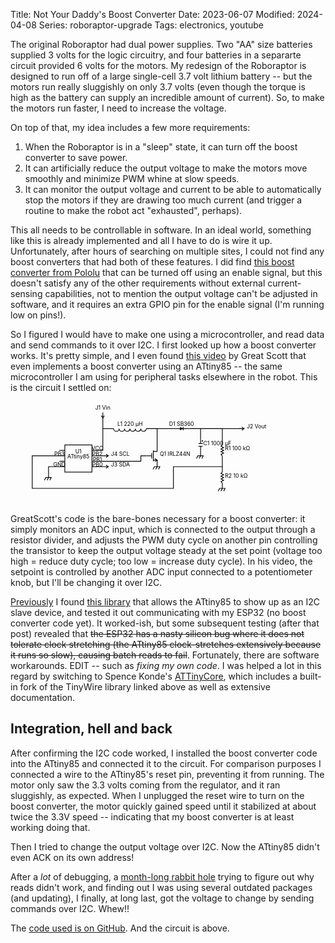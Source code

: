 Title: Not Your Daddy's Boost Converter
Date: 2023-06-07
Modified: 2024-04-08
Series: roboraptor-upgrade
Tags: electronics, youtube

The original Roboraptor had dual power supplies. Two "AA" size batteries supplied 3 volts for the logic circuitry, and four batteries in a separarte circuit provided 6 volts for the motors. My redesign of the Roboraptor is designed to run off of a large single-cell 3.7 volt lithium battery -- but the motors run really sluggishly on only 3.7 volts (even though the torque is high as the battery can supply an incredible amount of current). So, to make the motors run faster, I need to increase the voltage.

<youtube id="NnDvN9RbQGY?si=ahxCAqWVCsQAkOef">

On top of that, my idea includes a few more requirements:

1. When the Roboraptor is in a "sleep" state, it can turn off the boost converter to save power.
2. It can artificially reduce the output voltage to make the motors move smoothly and minimize PWM whine at slow speeds.
3. It can monitor the output voltage and current to be able to automatically stop the motors if they are drawing too much current (and trigger a routine to make the robot act "exhausted", perhaps).

This all needs to be controllable in software. In an ideal world, something like this is already implemented and all I have to do is wire it up. Unfortunately, after hours of searching on multiple sites, I could not find any boost converters that had both of these features. I did find [this boost converter from Pololu](https://www.pololu.com/product/2890) that can be turned off using an enable signal, but this doesn't satisfy any of the other requirements without external current-sensing capabilities, not to mention the output voltage can't be adjusted in software, and it requires an extra GPIO pin for the enable signal (I'm running low on pins!).

So I figured I would have to make one using a microcontroller, and read data and send commands to it over I2C. I first looked up how a boost converter works. It's pretty simple, and I even found [this video](https://www.youtube.com/watch?v=QnUhjnbZ0T8) by Great Scott that even implements a boost converter using an ATtiny85 -- the same microcontroller I am using for peripheral tasks elsewhere in the robot. This is the circuit I settled on:

<p><svg width="870" height="285" viewBox="-30 -30 870 285" xmlns="http://www.w3.org/2000/svg" class="schemascii"><g class="wire"><polyline points="210,105 225,105 225,15" fill="transparent" stroke-width="2" stroke="black"></polyline><polyline points="255,45 225,45" fill="transparent" stroke-width="2" stroke="black"></polyline></g><g class="wire"><polyline points="375,105 375,45 345,45" fill="transparent" stroke-width="2" stroke="black"></polyline><polyline points="420,45 375,45" fill="transparent" stroke-width="2" stroke="black"></polyline></g><g class="wire"><polyline points="555,90 555,45 465,45" fill="transparent" stroke-width="2" stroke="black"></polyline><polyline points="600,45 555,45" fill="transparent" stroke-width="2" stroke="black"></polyline><polyline points="495,75 495,45" fill="transparent" stroke-width="2" stroke="black"></polyline></g><g class="wire"><polyline points="555,120 555,150 420,150 420,210 30,210 30,120 105,120" fill="transparent" stroke-width="2" stroke="black"></polyline><polyline points="555,165 555,150" fill="transparent" stroke-width="2" stroke="black"></polyline></g><g class="wire"><polyline points="225,120 210,120" fill="transparent" stroke-width="2" stroke="black"></polyline></g><g class="wire"><polyline points="210,135 330,135 330,120 345,120" fill="transparent" stroke-width="2" stroke="black"></polyline></g><g class="wire"><polyline points="75,165 75,150 105,150" fill="transparent" stroke-width="2" stroke="black"></polyline></g><g class="wire"><polyline points="225,150 210,150" fill="transparent" stroke-width="2" stroke="black"></polyline></g><g class="component U"><rect x="120" y="90" width="75" height="75" stroke-width="2" stroke="black" fill="transparent"></rect><polyline points="210,105 195,105" fill="transparent" stroke-width="2" stroke="black"></polyline><polyline points="210,120 195,120" fill="transparent" stroke-width="2" stroke="black"></polyline><polyline points="210,135 195,135" fill="transparent" stroke-width="2" stroke="black"></polyline><polyline points="210,150 195,150" fill="transparent" stroke-width="2" stroke="black"></polyline><polyline points="105,105 120,105" fill="transparent" stroke-width="2" stroke="black"></polyline><polyline points="105,120 120,120" fill="transparent" stroke-width="2" stroke="black"></polyline><polyline points="105,135 120,135" fill="transparent" stroke-width="2" stroke="black"></polyline><polyline points="105,150 120,150" fill="transparent" stroke-width="2" stroke="black"></polyline><text x="157.5" y="127.5" text-anchor="middle" font-size="15" fill="black"><tspan class="part-num">ATtiny85</tspan></text><text x="157.5" y="112.5" text-anchor="middle" font-size="15" fill="black"><tspan class="cmp-id">U1</tspan></text><text x="105" y="105" text-anchor="middle" font-size="15" fill="black" class="pin-label"></text><text x="105" y="120" text-anchor="middle" font-size="15" fill="black" class="pin-label">PB3</text><text x="105" y="135" text-anchor="middle" font-size="15" fill="black" class="pin-label"></text><text x="105" y="150" text-anchor="middle" font-size="15" fill="black" class="pin-label">GND</text><text x="210" y="150" text-anchor="middle" font-size="15" fill="black" class="pin-label">PB0</text><text x="210" y="135" text-anchor="middle" font-size="15" fill="black" class="pin-label">PB1</text><text x="210" y="120" text-anchor="middle" font-size="15" fill="black" class="pin-label">PB2</text><text x="210" y="105" text-anchor="middle" font-size="15" fill="black" class="pin-label">VCC</text></g><g class="component J"><polyline points="225,0 225,15 220.59,8.93" fill="transparent" stroke-width="2" stroke="black"></polyline><polyline points="225,15 229.41,8.93" fill="transparent" stroke-width="2" stroke="black"></polyline><text x="225" y="-7.5" text-anchor="middle" font-size="15" fill="black"><tspan class="cmp-id">J1</tspan> <tspan class="part-num">Vin</tspan></text></g><g class="component L"><path d="M345.0 45.0a1 1 0 01 -15 0.0a1 1 0 01 -15 0.0a1 1 0 01 -15 0.0a1 1 0 01 -15 0.0a1 1 0 01 -15 0.0a1 1 0 01 -15 0" stroke="black" fill="transparent" stroke-width="2"></path><text x="300" y="37.5" text-anchor="middle" font-size="15" fill="black"><tspan class="cmp-id">L1</tspan> <tspan class="cmp-value">220 µH</tspan></text></g><g class="component D"><text x="442.5" y="37.5" text-anchor="middle" font-size="15" fill="black"><tspan class="cmp-id">D1</tspan> <tspan class="part-num">SB360</tspan></text><polyline points="447,49.5 447,40.5" fill="transparent" stroke-width="2" stroke="black"></polyline><polyline points="420,45 447,45" fill="transparent" stroke-width="2" stroke="black"></polyline><polyline points="465,45 438,45" fill="transparent" stroke-width="2" stroke="black"></polyline><polygon points="447,45 438,40.5 438,49.5" fill="black" class="filled"></polygon></g><g class="component J"><polyline points="600,45 615,45 608.93,49.41" fill="transparent" stroke-width="2" stroke="black"></polyline><polyline points="615,45 608.93,40.59" fill="transparent" stroke-width="2" stroke="black"></polyline><text x="622.5" y="45" text-anchor="start" font-size="15" fill="black"><tspan class="cmp-id">J2</tspan> <tspan class="part-num">Vout</tspan></text></g><g class="component C"><polyline points="501,93.75 489,93.75" fill="transparent" stroke-width="2" stroke="black"></polyline><polyline points="501,86.25 489,86.25" fill="transparent" stroke-width="2" stroke="black"></polyline><polyline points="495,105 495,93.75" fill="transparent" stroke-width="2" stroke="black"></polyline><polyline points="495,75 495,86.25" fill="transparent" stroke-width="2" stroke="black"></polyline><g class="plus"><polyline points="498.07,78.75 501.82,78.75" fill="transparent" stroke-width="2" stroke="black"></polyline><polyline points="499.95,80.62 499.95,76.88" fill="transparent" stroke-width="2" stroke="black"></polyline></g><text x="502.5" y="90" text-anchor="start" font-size="15" fill="black"><tspan class="cmp-id">C1</tspan> <tspan class="cmp-value">1000 µF</tspan></text></g><g class="component R"><polyline points="555,90 551.25,93.75 558.75,97.5 551.25,101.25 558.75,105 551.25,108.75 558.75,112.5 551.25,116.25 555,120" fill="transparent" stroke-width="2" stroke="black"></polyline><text x="562.5" y="105" text-anchor="start" font-size="15" fill="black"><tspan class="cmp-id">R1</tspan> <tspan class="cmp-value">100 kΩ</tspan></text></g><g class="component J"><polyline points="225,120 240,120 233.93,124.41" fill="transparent" stroke-width="2" stroke="black"></polyline><polyline points="240,120 233.93,115.59" fill="transparent" stroke-width="2" stroke="black"></polyline><text x="247.5" y="120" text-anchor="start" font-size="15" fill="black"><tspan class="cmp-id">J4</tspan> <tspan class="part-num">SCL</tspan></text></g><g class="component Q"><text x="382.5" y="120" text-anchor="start" font-size="15" fill="black"><tspan class="cmp-id">Q1</tspan> <tspan class="part-num">IRLZ44N</tspan></text><polyline points="360,120 345,120" fill="transparent" stroke-width="2" stroke="black"></polyline><polyline points="360,127.5 360,112.5" fill="transparent" stroke-width="2" stroke="black"></polyline><polyline points="364.5,135 364.5,105" fill="transparent" stroke-width="2" stroke="black"></polyline><polyline points="375,105 375,108 364.5,108" fill="transparent" stroke-width="2" stroke="black"></polyline><polyline points="375,135 375,132 368.93,136.41" fill="transparent" stroke-width="2" stroke="black"></polyline><polyline points="364.5,132 375,132 368.93,127.59" fill="transparent" stroke-width="2" stroke="black"></polyline></g><g class="component G"><polyline points="498.75,127.5 502.5,120 487.5,120 483.75,127.5" fill="transparent" stroke-width="2" stroke="black"></polyline><polyline points="495,105 495,120 491.25,127.5" fill="transparent" stroke-width="2" stroke="black"></polyline></g><g class="component J"><polyline points="225,150 240,150 233.93,154.41" fill="transparent" stroke-width="2" stroke="black"></polyline><polyline points="240,150 233.93,145.59" fill="transparent" stroke-width="2" stroke="black"></polyline><text x="247.5" y="150" text-anchor="start" font-size="15" fill="black"><tspan class="cmp-id">J3</tspan> <tspan class="part-num">SDA</tspan></text></g><g class="component G"><polyline points="378.75,157.5 382.5,150 367.5,150 363.75,157.5" fill="transparent" stroke-width="2" stroke="black"></polyline><polyline points="375,135 375,150 371.25,157.5" fill="transparent" stroke-width="2" stroke="black"></polyline></g><g class="component G"><polyline points="78.75,187.5 82.5,180 67.5,180 63.75,187.5" fill="transparent" stroke-width="2" stroke="black"></polyline><polyline points="75,165 75,180 71.25,187.5" fill="transparent" stroke-width="2" stroke="black"></polyline></g><g class="component R"><polyline points="555,165 551.25,168.75 558.75,172.5 551.25,176.25 558.75,180 551.25,183.75 558.75,187.5 551.25,191.25 555,195" fill="transparent" stroke-width="2" stroke="black"></polyline><text x="562.5" y="180" text-anchor="start" font-size="15" fill="black"><tspan class="cmp-id">R2</tspan> <tspan class="cmp-value">10 kΩ</tspan></text></g><g class="component G"><polyline points="558.75,217.5 562.5,210 547.5,210 543.75,217.5" fill="transparent" stroke-width="2" stroke="black"></polyline><polyline points="555,195 555,210 551.25,217.5" fill="transparent" stroke-width="2" stroke="black"></polyline></g></svg></p>

GreatScott's code is the bare-bones necessary for a boost converter: it simply monitors an ADC input, which is connected to the output through a resistor divider, and adjusts the PWM duty cycle on another pin controlling the transistor to keep the output voltage steady at the set point (voltage too high = reduce duty cycle; too low = increase duty cycle). In his video, the setpoint is controlled by another ADC input connected to a potentiometer knob, but I'll be changing it over I2C.

[Previously]({filename}0035_well_i_got_something.md) I found [this library](https://github.com/rambo/TinyWire) that allows the ATtiny85 to show up as an I2C slave device, and tested it out communicating with my ESP32 (no boost converter code yet). It worked-ish, but some subsequent testing (after that post) revealed that ~~the ESP32 has a nasty silicon bug where it does not tolerate clock stretching (the ATtiny85 clock-stretches extensively because it runs so slow), causing batch reads to fail~~. Fortunately, there are software workarounds. EDIT -- such as *fixing my own code*. I was helped a lot in this regard by switching to Spence Konde's [ATTinyCore](https://github.com/SpenceKonde/ATTinyCore/), which includes a built-in fork of the TinyWire library linked above as well as extensive documentation.

## Integration, hell and back

After confirming the I2C code worked, I installed the boost converter code into the ATtiny85 and connected it to the circuit. For comparison purposes I connected a wire to the ATtiny85's reset pin, preventing it from running. The motor only saw the 3.3 volts coming from the regulator, and it ran sluggishly, as expected. When I unplugged the reset wire to turn on the boost converter, the motor quickly gained speed until it stabilized at about twice the 3.3V speed -- indicating that my boost converter is at least working doing that.

Then I tried to change the output voltage over I2C. Now the ATtiny85 didn't even ACK on its own address!

After a *lot* of debugging, a [month-long rabbit hole](https://github.com/technoblogy/ulisp-esp/issues/75) trying to figure out why reads didn't work, and finding out I was using several outdated packages (and updating), I finally, at long last, got the voltage to change by sending commands over I2C. Whew!!

The [code used is on GitHub](https://github.com/dragoncoder047/super85/tree/master/smartboost). And the circuit is above.
